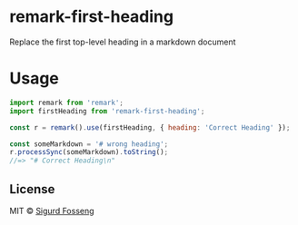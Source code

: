 # remark-first-heading

Replace the first top-level heading in a markdown document

# Usage

```javascript test
import remark from 'remark';
import firstHeading from 'remark-first-heading';

const r = remark().use(firstHeading, { heading: 'Correct Heading' });

const someMarkdown = '# wrong heading';
r.processSync(someMarkdown).toString();
//=> "# Correct Heading\n"
```

## License

MIT © [Sigurd Fosseng](http://laat.io)
